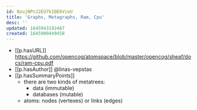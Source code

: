 ```yaml
---
id: NzujNPnJ2EU7kIQE6VzoU
title: 'Graphs, Metagraphs, Ram, Cpu'
desc: ''
updated: 1645943192467
created: 1645900449458
---
```



- [[p.hasURL]] https://github.com/opencog/atomspace/blob/master/opencog/sheaf/docs/ram-cpu.pdf
- [[p.hasAuthor]] @linas-vepstas
- [[p.hasSummaryPoints]]
  - there are two kinds of metatrees:
    - data (immutable)
    - databases (mutable)
  - atoms: nodes (vertexes) or links (edges)
